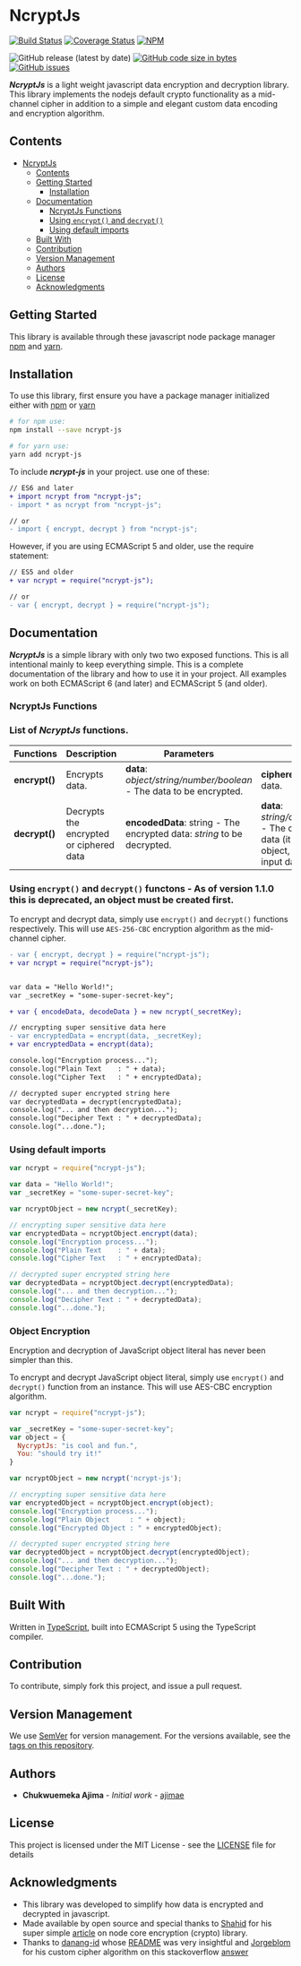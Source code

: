 # NcryptJs

[![Build Status](https://travis-ci.com/ajimae/ncrypt-js.svg?branch=master)](https://travis-ci.com/ajimae/ncrypt-js) [![Coverage Status](https://coveralls.io/repos/github/ajimae/ncrypt-js/badge.svg)](https://coveralls.io/github/ajimae/ncrypt-js) [![NPM](https://img.shields.io/npm/l/ncrypt-js)](https://img.shields.io/npm/l/ncrypt-js)

![GitHub release (latest by date)](https://img.shields.io/github/v/release/ajimae/ncrypt-js) [![GitHub code size in bytes](https://img.shields.io/github/languages/code-size/ajimae/ncrypt-js)](https://img.shields.io/github/languages/code-size/ajimae/ncrypt-js) [![GitHub issues](https://img.shields.io/github/issues/ajimae/ncrypt-js)](https://img.shields.io/github/issues/ajimae/ncrypt-js)

**_NcryptJs_** is a light weight javascript data encryption and decryption library. This library implements the nodejs default crypto functionality as a mid-channel cipher in addition to a simple and elegant custom data encoding and encryption algorithm.

<!-- ```diff
- const ReduxThunk = require('redux-thunk')
+ const ReduxThunk = require('redux-thunk').default
``` -->

## Contents

* [NcryptJs](#NcryptJs)
  * [Contents](#contents)
  <!-- * [Changes Log (What's New)](#changes-log-whats-new) -->
  * [Getting Started](#getting-started)
    * [Installation](#installation)
  * [Documentation](#documentation)
    * [NcryptJs Functions](#ncryptjs-functions)
    * [Using `encrypt()` and `decrypt()`](#using-encrypt-and-decrypt)
    * [Using default imports](#Using-default-imports)
    <!-- * [Change the Secret Key](#change-the-secret-key)
    * [Object Encryption](#object-encryption)
    * [Random Key Generator](#random-key-generator) -->
  * [Built With](#built-with)
  * [Contribution](#contribution)
  * [Version Management](#version-management)
  * [Authors](#authors)
  * [License](#license)
  * [Acknowledgments](#acknowledgments)

<!-- ## Changes Log (What's New)

**What's New in 2.2.0**

* Fix CDN release, setting webpack output as UMD with default library name of SimpleCrypto.
* CDN now have two file you may use, the distribution file and minified distribution one.

For full changelog, please refers to [CHANGELOG](CHANGELOG.md) file. -->

## Getting Started

This library is available through these javascript node package manager [npm](https://www.npmjs.org/) and [yarn](https://www.yarnpkg.com/).

## Installation

To use this library, first ensure you have a package manager initialized either with [npm](https://www.npmjs.org/) or [yarn](https://www.yarnpkg.com/)

```bash
# for npm use:
npm install --save ncrypt-js

# for yarn use:
yarn add ncrypt-js
```

To include **_ncrypt-js_** in your project. use one of these:

```diff
// ES6 and later
+ import ncrypt from "ncrypt-js";
- import * as ncrypt from "ncrypt-js";

// or
- import { encrypt, decrypt } from "ncrypt-js";
```

However, if you are using ECMAScript 5 and older, use the require statement:

```diff
// ES5 and older
+ var ncrypt = require("ncrypt-js");

// or
- var { encrypt, decrypt } = require("ncrypt-js");
```

## Documentation

**_NcryptJs_** is a simple library with only two two exposed functions. This is all intentional mainly to keep everything simple. This is a complete documentation of the library and how to use it in your project. All examples work on both ECMAScript 6 (and later) and ECMAScript 5 (and older).

### NcryptJs Functions


### List of **_NcryptJs_** functions.



| Functions                                                                                              | Description                                                                                            | Parameters                                                                                             | Return                                                                                                 |
| -------------------------------------------------------------                                          | --------------------------------------------------------------------------------------                 | -----------------------------------------------------------------------------------------------------------------------------------------------------------------------------------------------------------------------------------------------------------------------------------------------------------------------------------------------------                                                                             | ----------------------------------------------------------------------------------------------------------------                                                                                                |
| **encrypt()**                                                                                          | Encrypts data.                                                                                     |**data**: _object/string/number/boolean_ - The data to be encrypted. <br/>|**ciphered**: _string_ - encrypted data.                                                                    |
| **decrypt()**                                                                                          | Decrypts the encrypted or ciphered data                                                                 | **encodedData**: string - The encrypted data: _string_ to be decrypted.                        | **data**: _string/object/number/boolean_ - The decrypted or original data (it might be string or object, depends on the initial input data type).



### Using `encrypt()` and `decrypt()` functons - As of version 1.1.0 this is deprecated, an object must be created first.

To encrypt and decrypt data, simply use `encrypt()` and `decrypt()` functions respectively. This will use `AES-256-CBC` encryption algorithm as the mid-channel cipher.

```diff
- var { encrypt, decrypt } = require("ncrypt-js");
+ var ncrypt = require("ncrypt-js");


var data = "Hello World!";
var _secretKey = "some-super-secret-key";

+ var { encodeData, decodeData } = new ncrypt(_secretKey);

// encrypting super sensitive data here
- var encryptedData = encrypt(data, _secretKey);
+ var encryptedData = encrypt(data);

console.log("Encryption process...");
console.log("Plain Text    : " + data);
console.log("Cipher Text   : " + encryptedData);

// decrypted super encrypted string here
var decryptedData = decrypt(encryptedData);
console.log("... and then decryption...");
console.log("Decipher Text : " + decryptedData);
console.log("...done.");
```

### Using default imports

```javascript
var ncrypt = require("ncrypt-js");

var data = "Hello World!";
var _secretKey = "some-super-secret-key";

var ncryptObject = new ncrypt(_secretKey);

// encrypting super sensitive data here
var encryptedData = ncryptObject.encrypt(data);
console.log("Encryption process...");
console.log("Plain Text    : " + data);
console.log("Cipher Text   : " + encryptedData);

// decrypted super encrypted string here
var decryptedData = ncryptObject.decrypt(encryptedData);
console.log("... and then decryption...");
console.log("Decipher Text : " + decryptedData);
console.log("...done.");
```

### Object Encryption

Encryption and decryption of JavaScript object literal has never been simpler than this. 

To encrypt and decrypt JavaScript object literal, simply use `encrypt()` and `decrypt()` function from an instance. This will use AES-CBC encryption algorithm.


```javascript
var ncrypt = require("ncrypt-js");

var _secretKey = "some-super-secret-key";
var object = {
  NycryptJs: "is cool and fun.",
  You: "should try it!"
}

var ncryptObject = new ncrypt('ncrypt-js');

// encrypting super sensitive data here
var encryptedObject = ncryptObject.encrypt(object);
console.log("Encryption process...");
console.log("Plain Object     : " + object);
console.log("Encrypted Object : " + encryptedObject);

// decrypted super encrypted string here
var decryptedObject = ncryptObject.decrypt(encryptedObject);
console.log("... and then decryption...");
console.log("Decipher Text : " + decryptedObject);
console.log("...done.");
```

## Built With 

Written in [TypeScript](https://typscriptlang.org/), built into ECMAScript 5 using the TypeScript compiler.

## Contribution

To contribute, simply fork this project, and issue a pull request.

## Version Management

We use [SemVer](http://semver.org/) for version management. For the versions available, see the [tags on this repository](https://github.com/ajimae/ncrypt-js/tags).

## Authors

* **Chukwuemeka Ajima** - _Initial work_ - [ajimae](https://github.com/ajimae)

<!-- Feel free to include a CONTRIBUTORS.md file and modify this contributors secion -->
<!-- See also the list of [contributors](CONTRIBUTORS) who participated in this project. -->

## License

This project is licensed under the MIT License - see the [LICENSE](LICENSE) file for details

## Acknowledgments

* This library was developed to simplify how data is encrypted and decrypted in javascript.
* Made available by open source and special thanks to [Shahid](https://twitter.com/codeforgeek) for his super simple [article](https://codeforgeek.com/encrypt-and-decrypt-data-in-node-js/) on node core encryption (crypto) library.
* Thanks to [danang-id](https://github.com/danang-id) whose [README](https://github.com/danang-id/simple-crypto-js/blob/master/README.md) was very insightful and [Jorgeblom](https://stackoverflow.com/users/2861702/jorgeblom) for his custom cipher algorithm on this stackoverflow [answer](https://stackoverflow.com/a/54026460/4907157)
